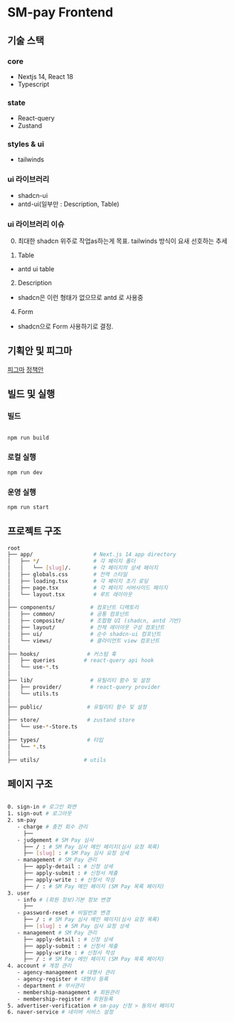 # SM-pay Frontend

## 기술 스택

### core

- Nextjs 14, React 18
- Typescript

### state

- React-query
- Zustand

### styles & ui

- tailwinds

### ui 라이브러리

- shadcn-ui
- antd-ui(일부만 : Description, Table)

### ui 라이브러리 이슈

0. 최대한 shadcn 위주로 작업as하는게 목표. tailwinds 방식이 요새 선호하는 추세

1. Table

- antd ui table

2. Description

- shadcn은 이런 형태가 없으므로 antd 로 사용중

4. Form

- shadcn으로 Form 사용하기로 결정.

## 기획안 및 피그마

[피그마](https://www.figma.com/design/RxwP19dL9bvFhMJpZ5FzSW/SMPay-Planning?node-id=31-3468&p=f)
[정책안](https://searchm-atlab.atlassian.net/wiki/spaces/SMPay/pages/13336707/2.)

## 빌드 및 실행

### 빌드

```bash

npm run build
```

### 로컬 실행

```bash
npm run dev
```

### 운영 실행

```bash
npm run start
```

## 프로젝트 구조

```bash
root
├── app/                   # Next.js 14 app directory
│   ├── */                 # 각 페이지 폴더
│   │   └── [slug]/.       # 각 페이지의 상세 페이지
│   ├── globals.css        # 전역 스타일
│   ├── loading.tsx        # 각 페이지 초기 로딩
│   ├── page.tsx           # 각 페이지 서버사이드 페이지
│   └── layout.tsx         # 루트 레이아웃
│
├── components/           # 컴포넌트 디렉토리
│   ├── common/           # 공통 컴포넌트
│   ├── composite/        # 조합형 UI (shadcn, antd 기반)
│   ├── layout/           # 전체 레이아웃 구성 컴포넌트
│   ├── ui/               # 순수 shadcn-ui 컴포넌트
│   └── views/            # 클라이언트 view 컴포넌트
│
├── hooks/               # 커스텀 훅
│   ├── queries         # react-query api hook
│   └── use-*.ts
│
├── lib/                  # 유틸리티 함수 및 설정
│   ├── provider/         # react-query provider
│   └── utils.ts
│
├── public/              # 유틸리티 함수 및 설정
│
├── store/               # zustand store
│   └── use-*-Store.ts
│
├── types/               # 타입
│   └── *.ts
│
├── utils/              # utils


```

## 페이지 구조

```bash

0. sign-in # 로그인 화면
1. sign-out # 로그아웃
2. sm-pay
   - charge # 충전 회수 관리
     ├──
   - judgement # SM Pay 심사
     ├── / : # SM Pay 심사 메인 페이지(심사 요청 목록)
     ├── [slug] : # SM Pay 심사 요청 상세
   - management # SM Pay 관리
     ├── apply-detail : # 신청 상세
     ├── apply-submit : # 신청서 제출
     ├── apply-write : # 신청서 작성
     ├── / : # SM Pay 메인 페이지 (SM Pay 목록 페이지)
3. user
   - info # (회원 정보)기본 정보 변경
     ├──
   - password-reset # 비밀번호 변경
     ├── / : # SM Pay 심사 메인 페이지(심사 요청 목록)
     ├── [slug] : # SM Pay 심사 요청 상세
   - management # SM Pay 관리
     ├── apply-detail : # 신청 상세
     ├── apply-submit : # 신청서 제출
     ├── apply-write : # 신청서 작성
     ├── / : # SM Pay 메인 페이지 (SM Pay 목록 페이지)
4. account # 계정 관리
   - agency-management # 대행사 관리
   - agency-register # 대행사 등록
   - department # 부서관리
   - membership-management # 회원관리
   - membership-register # 회원등록
5. advertiser-verification # sm-pay 신청 > 동의서 페이지
6. naver-service # 네이버 서비스 설정

```
